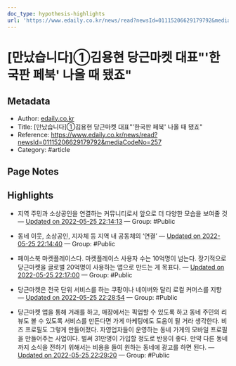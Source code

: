 ```yaml
---
doc_type: hypothesis-highlights
url: 'https://www.edaily.co.kr/news/read?newsId=01115206629179792&mediaCodeNo=257'
---
```


# [만났습니다]①김용현 당근마켓 대표"'한국판 페북' 나올 때 됐죠"

## Metadata
- Author: [edaily.co.kr]()
- Title: [만났습니다]①김용현 당근마켓 대표"'한국판 페북' 나올 때 됐죠"
- Reference: https://www.edaily.co.kr/news/read?newsId=01115206629179792&mediaCodeNo=257
- Category: #article

## Page Notes
## Highlights
- 지역 주민과 소상공인을 연결하는 커뮤니티로서 앞으로 더 다양한 모습을 보여줄 것 — [Updated on 2022-05-25 22:14:13](https://hyp.is/klYwwtwsEeyDCqfUKF8P-g/www.edaily.co.kr/news/read?newsId=01115206629179792&mediaCodeNo=257) — Group: #Public

- 동네 이웃, 소상공인, 지자체 등 지역 내 공동체의 ‘연결’ — [Updated on 2022-05-25 22:14:40](https://hyp.is/ouJadNwsEeyisLeloznTXA/www.edaily.co.kr/news/read?newsId=01115206629179792&mediaCodeNo=257) — Group: #Public

- 페이스북 마켓플레이스다. 마켓플레이스 사용자 수는 10억명이 넘는다. 장기적으로 당근마켓을 글로벌 20억명이 사용하는 앱으로 만드는 게 목표다. — [Updated on 2022-05-25 22:17:00](https://hyp.is/9b36UNwsEeySFL_opl9D1A/www.edaily.co.kr/news/read?newsId=01115206629179792&mediaCodeNo=257) — Group: #Public

- 당근마켓은 전국 단위 서비스를 하는 쿠팡이나 네이버와 달리 로컬 커머스를 지향 — [Updated on 2022-05-25 22:28:54](https://hyp.is/n1ZE1twuEeyOGZs_B4n9fQ/www.edaily.co.kr/news/read?newsId=01115206629179792&mediaCodeNo=257) — Group: #Public

- 당근마켓 앱을 통해 거래를 하고, 매장에서는 픽업할 수 있도록 하고 동네 주민의 리뷰도 볼 수 있도록 서비스를 만든다면 가게 마케팅에도 도움이 될 거라 생각한다. 비즈 프로필도 그렇게 만들어졌다. 자영업자들이 운영하는 동네 가게의 모바일 프로필을 만들어주는 사업이다. 벌써 31만명이 가입할 정도로 반응이 좋다. 만약 다른 동네까지 소식을 전하기 위해서는 비용을 들여 원하는 동네에 광고를 하면 된다. — [Updated on 2022-05-25 22:29:20](https://hyp.is/rtp1EtwuEeyP-18N2dL1Ww/www.edaily.co.kr/news/read?newsId=01115206629179792&mediaCodeNo=257) — Group: #Public



